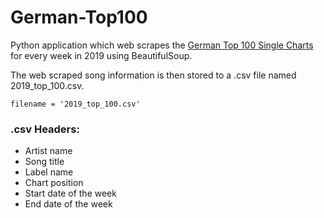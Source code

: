 # German-Top100

Python application which web scrapes the [German Top 100 Single Charts](https://www.offiziellecharts.de) for every week in 2019 using BeautifulSoup.

The web scraped song information is then stored to a .csv file named 2019_top_100.csv.

```
filename = '2019_top_100.csv'
```

### .csv Headers:

- Artist name
- Song title
- Label name
- Chart position
- Start date of the week
- End date of the week
